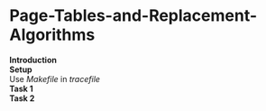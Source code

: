 # Page-Tables-and-Replacement-Algorithms
**Introduction**\
**Setup**\
Use _Makefile_ in _tracefile_ \
**Task 1**\
**Task 2**
